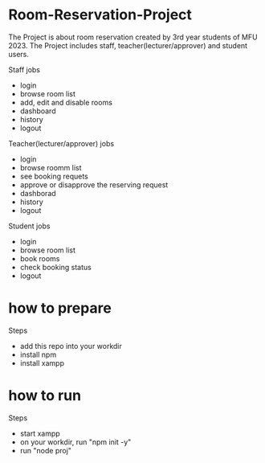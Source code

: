 # Room-Reservation-Project
The Project is about room reservation created by 3rd year students of MFU 2023.
The Project includes staff, teacher(lecturer/approver) and student users.

Staff jobs
- login
- browse room list
- add, edit and disable rooms
- dashboard
- history
- logout

Teacher(lecturer/approver) jobs
- login
- browse roomm list
- see booking requets
- approve or disapprove the reserving request
- dashborad
- history
- logout

Student jobs
- login
- browse room list
- book rooms
- check booking status
- logout

# how to prepare
Steps
- add this repo into your workdir
- install npm
- install xampp

# how to run
Steps
- start xampp
- on your workdir, run "npm init -y"
- run "node proj"

